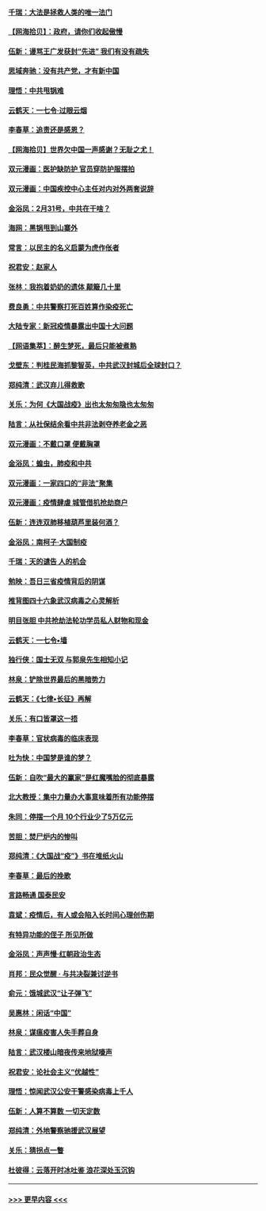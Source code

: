 #### [千瑞：大法是拯救人类的唯一法门](../pages/nsc993/n11927637.md?t=03100803) 
#### [【网海拾贝】：政府，请你们收起傲慢](../pages/nsc993/n11926932.md?t=03100803) 
#### [伍新：谩骂王广发获封“先进” 我们有没有疏失](../pages/nsc993/n11926101.md?t=03100803) 
#### [思域奔驰：没有共产党，才有新中国](../pages/nsc993/n11926058.md?t=03100803) 
#### [理悟：中共甩锅难](../pages/nsc993/n11925355.md?t=03100803) 
#### [云鹤天：一七令·过眼云烟](../pages/nsc993/n11925284.md?t=03100803) 
#### [李春草：追责还是感恩？](../pages/nsc993/n11925274.md?t=03100803) 
#### [【网海拾贝】世界欠中国一声感谢？无耻之尤！](../pages/nsc993/n11925239.md?t=03100803) 
#### [双元漫画：医护缺防护 官员穿防护服摆拍](../pages/nsc993/n11923899.md?t=03100803) 
#### [双元漫画：中国疾控中心主任对内对外两套说辞](../pages/nsc993/n11921994.md?t=03100803) 
#### [金浴凤：2月31号，中共在干啥？](../pages/nsc993/n11922706.md?t=03100803) 
#### [海网：黑锅甩到山寨外](../pages/nsc993/n11922688.md?t=03100803) 
#### [常言：以民主的名义启蒙为虎作伥者](../pages/nsc993/n11922217.md?t=03100803) 
#### [祝君安：赵家人](../pages/nsc993/n11922209.md?t=03100803) 
#### [张林：我抱着奶奶的遗体 颠簸几十里](../pages/nsc993/n11920945.md?t=03100803) 
#### [费良勇：中共警察打死百姓算作染疫死亡](../pages/nsc993/n11919264.md?t=03100803) 
#### [大陆专家：新冠疫情暴露出中国十大问题](../pages/nsc993/n11919187.md?t=03100803) 
#### [【网语集萃】：醉生梦死，最后只能被煮熟](../pages/nsc993/n11918994.md?t=03100803) 
#### [戈壁东：判桂民海抓黎智英，中共武汉封城后全球封口？](../pages/nsc993/n11917982.md?t=03100803) 
#### [郑纯清：武汉弃儿得救歌](../pages/nsc993/n11917881.md?t=03100803) 
#### [关乐：为何《大国战疫》出也太匆匆隐也太匆匆](../pages/nsc993/n11917792.md?t=03100803) 
#### [陆言：从社保结余看中共非法剥夺养老金之恶](../pages/nsc993/n11917084.md?t=03100803) 
#### [双元漫画：不戴口罩 便戴胸罩](../pages/nsc993/n11916447.md?t=03100803) 
#### [金浴凤：蝗虫，肺疫和中共](../pages/nsc993/n11916904.md?t=03100803) 
#### [双元漫画：一家四口的“非法”聚集](../pages/nsc993/n11916378.md?t=03100803) 
#### [双元漫画：疫情肆虐 城管借机抢劫商户](../pages/nsc993/n11916310.md?t=03100803) 
#### [伍新：连连双肺移植葫芦里装何酒？](../pages/nsc993/n11913667.md?t=03100803) 
#### [金浴凤：南柯子·大国制疫](../pages/nsc993/n11913657.md?t=03100803) 
#### [千瑞：天的谴告  人的机会](../pages/nsc993/n11913309.md?t=03100803) 
#### [勉映：吾日三省疫情背后的阴谋](../pages/nsc993/n11913079.md?t=03100803) 
#### [推背图四十六象武汉病毒之心灵解析](../pages/nsc993/n11911761.md?t=03100803) 
#### [明目张胆 中共抢劫法轮功学员私人财物和现金](../pages/nsc993/n11910262.md?t=03100803) 
#### [云鹤天：一七令▪墙](../pages/nsc993/n11910627.md?t=03100803) 
#### [独行侠：国士无双 与郭泉先生相知小记](../pages/nsc993/n11910613.md?t=03100803) 
#### [林泉：铲除世界最后的黑暗势力](../pages/nsc993/n11909320.md?t=03100803) 
#### [云鹤天：《七律▪长征》再解](../pages/nsc993/n11909327.md?t=03100803) 
#### [关乐：有口皆罩这一捂](../pages/nsc993/n11908393.md?t=03100803) 
#### [李春草：官状病毒的临床表现](../pages/nsc993/n11908339.md?t=03100803) 
#### [吐为快：中国梦是谁的梦？](../pages/nsc993/n11906564.md?t=03100803) 
#### [伍新：自吹“最大的赢家”是红魔嘴脸的彻底暴露](../pages/nsc993/n11906407.md?t=03100803) 
#### [北大教授：集中力量办大事意味着所有功能停摆](../pages/nsc993/n11904800.md?t=03100803) 
#### [朱同：停摆一个月 10个行业少了5万亿元](../pages/nsc993/n11904498.md?t=03100803) 
#### [苦胆：焚尸炉内的惨叫](../pages/nsc993/n11904479.md?t=03100803) 
#### [郑纯清：《大国战“疫”》书在堆纸火山](../pages/nsc993/n11904450.md?t=03100803) 
#### [李春草：最后的挽歌](../pages/nsc993/n11904441.md?t=03100803) 
#### [言路畅通 国泰民安](../pages/nsc993/n11904222.md?t=03100803) 
#### [袁斌：疫情后，有人或会陷入长时间心理创伤期](../pages/nsc993/n11901514.md?t=03100803) 
#### [有特异功能的侄子 所见所做](../pages/nsc993/n11901154.md?t=03100803) 
#### [金浴凤：声声慢‧红朝政治生态](../pages/nsc993/n11899553.md?t=03100803) 
#### [肖邦：民众觉醒 · 与共决裂兼讨逆书](../pages/nsc993/n11898435.md?t=03100803) 
#### [俞元：饿城武汉“让子弹飞”](../pages/nsc993/n11898344.md?t=03100803) 
#### [吴惠林：闲话“中国”](../pages/nsc993/n11898182.md?t=03100803) 
#### [林泉：谋瘟疫害人失手葬自身](../pages/nsc993/n11897892.md?t=03100803) 
#### [陆言：武汉楼山暗夜传来地狱嚎声](../pages/nsc993/n11897033.md?t=03100803) 
#### [祝君安：论社会主义“优越性”](../pages/nsc993/n11897005.md?t=03100803) 
#### [理悟：惊闻武汉公安干警感染病毒上千人](../pages/nsc993/n11896947.md?t=03100803) 
#### [伍新：人算不算数 一切天定数](../pages/nsc993/n11893372.md?t=03100803) 
#### [郑纯清：外地警察驰援武汉展望](../pages/nsc993/n11893115.md?t=03100803) 
#### [关乐：猜拐点一瞥](../pages/nsc993/n11893020.md?t=03100803) 
#### [杜彼得：云落开时冰吐鉴 浪花深处玉沉钩](../pages/nsc993/n11892107.md?t=03100803) 

----
#### [ >>> 更早内容 <<< ](../indexes/nsc993-earlier.md)
